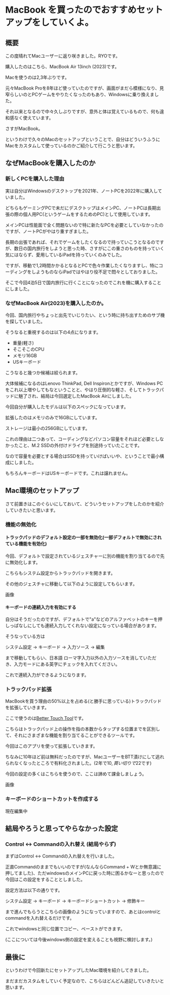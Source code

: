 # MacBook を買ったのでおすすめセットアップをしていくよ。

## 概要

この度晴れてMacユーザーに返り咲きました。RYOです。

購入したのはこちら、MacBook Air 13inch (2023)です。



Macを使うのは2,3年ぶりです。

元々MacBook Proを8年ほど使っていたのですが、画面がまだら模様になり、見窄らしいのとPCゲームをやりたくなったのもあり、Windowsに乗り換えました。

それ以来となるので中々久しぶりですが、意外と体は覚えているもので、何も違和感なく使えています。

さすがMacBook。

というわけで久々のMacのセットアップということで、自分はどういうふうにMacをカスタムして使っているのかご紹介して行こうと思います。

## なぜMacBookを購入したのか

### 新しくPCを購入した理由

実は自分はWindowsのデスクトップを2021年、ノートPCを2022年に購入していました。

どちらもゲーミングPCで未だにデスクトップはメインPC、ノートPCは長期出張の際の個人用PC(というゲームをするためのPC)として使用しています。

メインPCは性能面で全く問題ないので特に新たなPCを必要としていなかったのですが、ノートPCがやはり重すぎました。

長期の出張であれば、それでゲームをしたくなるので持っていこうとなるのですが、数日の国内旅行をしようと思った時、さすがにこの重さのものを持っていく気にはならず、愛用しているiPadを持っていくのみでした。

ですが、移動で1,2時間かかるとなるとPCで色々作業したくなりますし、特にコーディングをしようものならiPadではやはり役不足で悶々としておりました。

そこで今回4泊5日で国内旅行に行くことになったのでこれを機に購入することにしました。

### なぜMacBook Air(2023)を購入したのか。

今回、国内旅行やちょっと出先でいじりたい、という時に持ち出すためのサブ機を探していました。

そうなると重視するのは以下の4点になります。

- 重量(軽さ)
- そこそこのCPU
- メモリ16GB
- USキーボード

こうなると幾つか候補は絞られます。

大体候補になるのはLenovo ThinkPad, Dell Inspironとかですが、Windows PCをこれ以上増やしてもなということと、やはり圧倒的な軽さ、そしてトラックパッドに魅了され、結局は今回選定したMacBook Airにしました。

今回自分が購入したモデルは以下のスペックになっています。

拡張したのはメモリのみで16GBにしています。

ストレージは最小の256GBにしています。

これの理由は二つあって、コーディングなどパソコン容量をそれほど必要としなかったこと、M.2 SSDの外付けドライブを別途持っていたことです。

なので容量を必要とする場合はSSDを持っていけばいいや、ということで最小構成にしました。

もちろんキーボードはUSキーボードです。これは譲れません。


## Mac環境のセットアップ

さて前置きはこのぐらいにしておいて、どういうセットアップをしたのかを紹介していきたいと思います。

### 機能の無効化

#### トラックパッドのデフォルト設定の一部を無効化(一部デフォルトで無効にされている機能を有効化)


今回、デフォルトで設定されているジェスチャーに別の機能を割り当てるので先に無効化します。

こちらもシステム設定からトラックパッドを開きます。

その他のジェスチャに移動して以下のように設定してもらいます。

画像

#### キーボードの連続入力を有効にする 

自分はそうだったのですが、デフォルトで"a"などのアルファベットのキーを押しっぱなしにしても連続入力してくれない設定になっている場合があります。

そうなっている方は

システム設定 -> キーボード -> 入力ソース -> 編集

まで移動してもらい、日本語 ローマ字入力以外の入力ソースを消していただき、入力モードにある英字にチェックを入れてください。

これで連続入力ができるようになります。


### トラックパッド拡張

MacBookを買う理由の50%以上を占める(と勝手に思っている)トラックパッドを拡張していきます。

ここで使うのは[Better Touch Tool](https://folivora.ai/)です。

こちらはトラックパッド上の操作を指の本数からタップする位置までを区別して、それにさまざまな機能を割り当てることができるツールです。

今回はこのアプリを使って拡張していきます。

ちなみに10年ほど前は無料だったのですが、MacユーザーをBTT漬けにして逃れられなくなったところで有料化されました。(2年で$10, 買い切りで$22です)

今回の設定の多くはこちらを使うので、ここは諦めて課金しましょう。

画像

### キーボードのショートカットを作成する

現在編集中

## 結局やろうと思ってやらなかった設定

### Control <-> Commandの入れ替え (結局やらず)

まずはControl <-> Commandの入れ替えを行いました。

正直Commandのままでもいいのですが(なんならCommand + Wとか無意識に押してました)、ただwindowsのメインPCに戻った時に困るかなーと思ったので今回はこの設定をすることとしました。

設定方法は以下の通りです。

システム設定 -> キーボード -> キーボードショートカット -> 修飾キー

まで進んでもらうとこちらの画像のようになっていますので、あとはcontrolとcommandを入れ替えるだけです。

これでwindowsと同じ位置でコピー、ペーストができます。

(ここについては今後windows側の設定を変えることも視野に検討します。)

## 最後に

というわけで今回新たにセットアップしたMac環境を紹介してきました。

まだまだカスタムをしていく予定なので、こちらはどんどん追記していきたいと思います。

